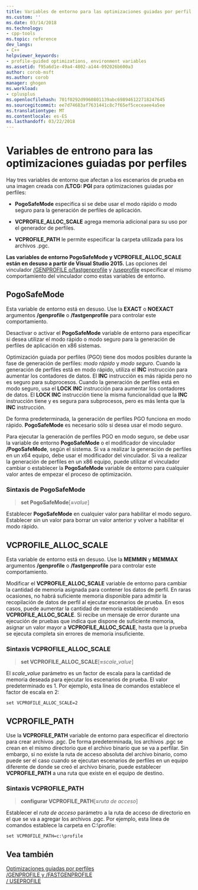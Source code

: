 ```yaml
---
title: Variables de entorno para las optimizaciones guiadas por perfil | Documentos de Microsoft
ms.custom: ''
ms.date: 03/14/2018
ms.technology:
- cpp-tools
ms.topic: reference
dev_langs:
- C++
helpviewer_keywords:
- profile-guided optimizations, environment variables
ms.assetid: f95a6d1e-49a4-4802-a144-092026b600a3
author: corob-msft
ms.author: corob
manager: ghogen
ms.workload:
- cplusplus
ms.openlocfilehash: 701f0292d9960801139abc698946122718247645
ms.sourcegitcommit: ee7d74683af7631441c8c7f65ef5ceceaee4a5ee
ms.translationtype: MT
ms.contentlocale: es-ES
ms.lasthandoff: 03/22/2018
---
```

# <a name="environment-variables-for-profile-guided-optimizations"></a>Variables de entrono para las optimizaciones guiadas por perfiles

Hay tres variables de entorno que afectan a los escenarios de prueba en una imagen creada con **/LTCG: PGI** para optimizaciones guiadas por perfiles:

- **PogoSafeMode** especifica si se debe usar el modo rápido o modo seguro para la generación de perfiles de aplicación.

- **VCPROFILE_ALLOC_SCALE** agrega memoria adicional para su uso por el generador de perfiles.

- **VCPROFILE_PATH** le permite especificar la carpeta utilizada para los archivos .pgc.

**Las variables de entorno PogoSafeMode y VCPROFILE_ALLOC_SCALE están en desuso a partir de Visual Studio 2015.** Las opciones del vinculador [/GENPROFILE o/fastgenprofile](genprofile-fastgenprofile-generate-profiling-instrumented-build.md) y [/useprofile](useprofile.md) especificar el mismo comportamiento del vinculador como estas variables de entorno.

## <a name="pogosafemode"></a>PogoSafeMode

Esta variable de entorno está en desuso. Use la **EXACT** o **NOEXACT** argumentos **/genprofile** o **/fastgenprofile** para controlar este comportamiento.

Desactivar o activar el **PogoSafeMode** variable de entorno para especificar si desea utilizar el modo rápido o modo seguro para la generación de perfiles de aplicación en x86 sistemas.

Optimización guiada por perfiles (PGO) tiene dos modos posibles durante la fase de generación de perfiles: *modo rápido* y *modo seguro*. Cuando la generación de perfiles está en modo rápido, utiliza el **INC** instrucción para aumentar los contadores de datos. El **INC** instrucción es más rápida pero no es seguro para subprocesos. Cuando la generación de perfiles está en modo seguro, usa el **LOCK INC** instrucción para aumentar los contadores de datos. El **LOCK INC** instrucción tiene la misma funcionalidad que la **INC** instrucción tiene y es segura para subprocesos, pero es más lenta que la **INC** instrucción.

De forma predeterminada, la generación de perfiles PGO funciona en modo rápido. **PogoSafeMode** es necesario sólo si desea usar el modo seguro.

Para ejecutar la generación de perfiles PGO en modo seguro, se debe usar la variable de entorno **PogoSafeMode** o el modificador de vinculador **/PogoSafeMode**, según el sistema. Si va a realizar la generación de perfiles en un x64 equipo, debe usar el modificador del vinculador. Si va a realizar la generación de perfiles en un x86 equipo, puede utilizar el vinculador cambiar o establecer la **PogoSafeMode** variable de entorno para cualquier valor antes de empezar el proceso de optimización.

### <a name="pogosafemode-syntax"></a>Sintaxis de PogoSafeMode

> **set PogoSafeMode**[**=**_value_]

Establecer **PogoSafeMode** en cualquier valor para habilitar el modo seguro. Establecer sin un valor para borrar un valor anterior y volver a habilitar el modo rápido.

## <a name="vcprofileallocscale"></a>VCPROFILE_ALLOC_SCALE

Esta variable de entorno está en desuso. Use la **MEMMIN** y **MEMMAX** argumentos **/genprofile** o **/fastgenprofile** para controlar este comportamiento.

Modificar el **VCPROFILE_ALLOC_SCALE** variable de entorno para cambiar la cantidad de memoria asignada para contener los datos de perfil. En raras ocasiones, no habrá suficiente memoria disponible para admitir la recopilación de datos de perfil al ejecutar escenarios de prueba. En esos casos, puede aumentar la cantidad de memoria estableciendo **VCPROFILE_ALLOC_SCALE**. Si recibe un mensaje de error durante una ejecución de pruebas que indica que dispone de suficiente memoria, asignar un valor mayor a **VCPROFILE_ALLOC_SCALE**, hasta que la prueba se ejecuta completa sin errores de memoria insuficiente.

### <a name="vcprofileallocscale-syntax"></a>Sintaxis VCPROFILE_ALLOC_SCALE

> **set VCPROFILE_ALLOC_SCALE**[__=__*scale_value*]

El *scale_value* parámetro es un factor de escala para la cantidad de memoria deseada para ejecutar los escenarios de prueba.  El valor predeterminado es 1. Por ejemplo, esta línea de comandos establece el factor de escala en 2:

`set VCPROFILE_ALLOC_SCALE=2`

## <a name="vcprofilepath"></a>VCPROFILE_PATH

Use la **VCPROFILE_PATH** variable de entorno para especificar el directorio para crear archivos .pgc. De forma predeterminada, los archivos .pgc se crean en el mismo directorio que el archivo binario que se va a perfilar. Sin embargo, si no existe la ruta de acceso absoluta del archivo binario, como puede ser el caso cuando se ejecutan escenarios de perfiles en un equipo diferente de donde se creó el archivo binario, puede establecer **VCPROFILE_PATH** a una ruta que existe en el equipo de destino.

### <a name="vcprofilepath-syntax"></a>Sintaxis VCPROFILE_PATH

> **configurar VCPROFILE_PATH**[**=**_ruta de acceso_]

Establecer el *ruta de acceso* parámetro a la ruta de acceso de directorio en el que se va a agregar los archivos .pgc. Por ejemplo, esta línea de comandos establece la carpeta en C:\profile:

`set VCPROFILE_PATH=c:\profile`

## <a name="see-also"></a>Vea también

[Optimizaciones guiadas por perfiles](../../build/reference/profile-guided-optimizations.md)<br/>
[/GENPROFILE y /FASTGENPROFILE](genprofile-fastgenprofile-generate-profiling-instrumented-build.md)<br/>
[/ USEPROFILE](useprofile.md)<br/>
